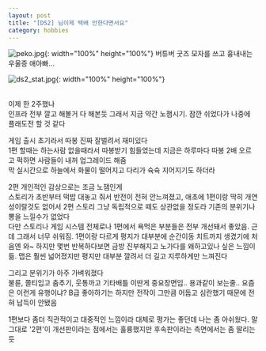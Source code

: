 ```yaml
---
layout: post
title: "[DS2] 님이제 택배 안한다면서요"
category: hobbies
---
```

![peko.jpg](/assets/img/peko.jpg){: width="100%" height="100%"}
버튜버 굿즈 모자를 쓰고 흉내내는 우울증 애아빠...

![ds2_stat.jpg](/assets/img/ds2_stat.jpg){: width="100%" height="100%"}

\
이제 한 2주했나\
인프라 전부 깔고 해볼거 다 해본듯 그래서 지금 약간 노잼시기.
잠깐 쉬었다가 나중에 플래도전 할 것 같다

게임 출시 초기라서 따봉 진짜 잘벌려서 재미있다\
1편 할때는 하는사람 없을때라서 따봉받기 힘들었는데
지금은 하루마다 따봉 2배 오르고 퍽하면 사람들이 내꺼 업그레이드 해줌\
막 실시간으로 하늘에서 화물이 떨어지고 다리가 슉슉 지어지기도 하더라

2편 개인적인 감상으로는 조금 노잼인게\
스토리가 초반부터 떡밥 대놓고 줘서 반전이 전혀 안느껴졌고,
애초에 1편이랑 딱히 개연성이랄것도 없어서 2편 스토리 그냥 독립적으로 떼도 상관없을 정도라 기존의 분위기나 뽕을 느낄수가 없었다\
다만 스토리나 게임 시스템 전체로나 1편에서 욕먹은 부분들은 전부 개선돼서 좋았음.
근데 그래서 너무 쉬워짐. 1편이랑 다르게 평지가 대부분에 순간이동 치트까지 생겼기에 처음엔 와~ 하지만 몇번 반복하다보면 금방 진부해지고 노가다를 왜하고있나 싶은 느낌이 듦. 맵은 훨씬 넓어졌지만 평지만 대부분 깔려서 더 길고 지루하게만 느껴진다

그리고 분위기가 아주 가벼워졌다\
불륜, 쫄티입고 춤추기, 웃통까고 기타배틀 이딴게 중요장면임..
용과같이 보는줄.. 요즘은 이런게 유행이냐?
B급 좋아하기는 하지만 전작이 그만큼 어둡고 심란했기 때문에 전혀 납득이 안됐음

1편보다 좀더 직관적이고 대중적인 느낌이라 대체로 평가는 좋던데 나는 좀 아쉬웠다.
말 그대로 '2편'이 개선판이라는 점에서는 훌륭했지만 후속판이라는 측면에서는 좀 딸리는듯